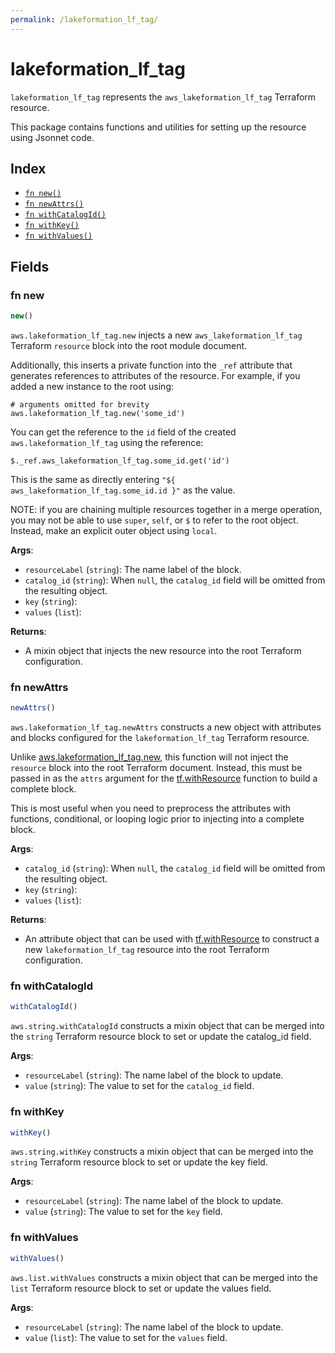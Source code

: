 ```yaml
---
permalink: /lakeformation_lf_tag/
---
```


# lakeformation_lf_tag

`lakeformation_lf_tag` represents the `aws_lakeformation_lf_tag` Terraform resource.



This package contains functions and utilities for setting up the resource using Jsonnet code.


## Index

* [`fn new()`](#fn-new)
* [`fn newAttrs()`](#fn-newattrs)
* [`fn withCatalogId()`](#fn-withcatalogid)
* [`fn withKey()`](#fn-withkey)
* [`fn withValues()`](#fn-withvalues)

## Fields

### fn new

```ts
new()
```


`aws.lakeformation_lf_tag.new` injects a new `aws_lakeformation_lf_tag` Terraform `resource`
block into the root module document.

Additionally, this inserts a private function into the `_ref` attribute that generates references to attributes of the
resource. For example, if you added a new instance to the root using:

    # arguments omitted for brevity
    aws.lakeformation_lf_tag.new('some_id')

You can get the reference to the `id` field of the created `aws.lakeformation_lf_tag` using the reference:

    $._ref.aws_lakeformation_lf_tag.some_id.get('id')

This is the same as directly entering `"${ aws_lakeformation_lf_tag.some_id.id }"` as the value.

NOTE: if you are chaining multiple resources together in a merge operation, you may not be able to use `super`, `self`,
or `$` to refer to the root object. Instead, make an explicit outer object using `local`.

**Args**:
  - `resourceLabel` (`string`): The name label of the block.
  - `catalog_id` (`string`):  When `null`, the `catalog_id` field will be omitted from the resulting object.
  - `key` (`string`): 
  - `values` (`list`): 

**Returns**:
- A mixin object that injects the new resource into the root Terraform configuration.


### fn newAttrs

```ts
newAttrs()
```


`aws.lakeformation_lf_tag.newAttrs` constructs a new object with attributes and blocks configured for the `lakeformation_lf_tag`
Terraform resource.

Unlike [aws.lakeformation_lf_tag.new](#fn-new), this function will not inject the `resource`
block into the root Terraform document. Instead, this must be passed in as the `attrs` argument for the
[tf.withResource](https://github.com/tf-libsonnet/core/tree/main/docs#fn-withresource) function to build a complete block.

This is most useful when you need to preprocess the attributes with functions, conditional, or looping logic prior to
injecting into a complete block.

**Args**:
  - `catalog_id` (`string`):  When `null`, the `catalog_id` field will be omitted from the resulting object.
  - `key` (`string`): 
  - `values` (`list`): 

**Returns**:
  - An attribute object that can be used with [tf.withResource](https://github.com/tf-libsonnet/core/tree/main/docs#fn-withresource) to construct a new `lakeformation_lf_tag` resource into the root Terraform configuration.


### fn withCatalogId

```ts
withCatalogId()
```

`aws.string.withCatalogId` constructs a mixin object that can be merged into the `string`
Terraform resource block to set or update the catalog_id field.



**Args**:
  - `resourceLabel` (`string`): The name label of the block to update.
  - `value` (`string`): The value to set for the `catalog_id` field.


### fn withKey

```ts
withKey()
```

`aws.string.withKey` constructs a mixin object that can be merged into the `string`
Terraform resource block to set or update the key field.



**Args**:
  - `resourceLabel` (`string`): The name label of the block to update.
  - `value` (`string`): The value to set for the `key` field.


### fn withValues

```ts
withValues()
```

`aws.list.withValues` constructs a mixin object that can be merged into the `list`
Terraform resource block to set or update the values field.



**Args**:
  - `resourceLabel` (`string`): The name label of the block to update.
  - `value` (`list`): The value to set for the `values` field.
